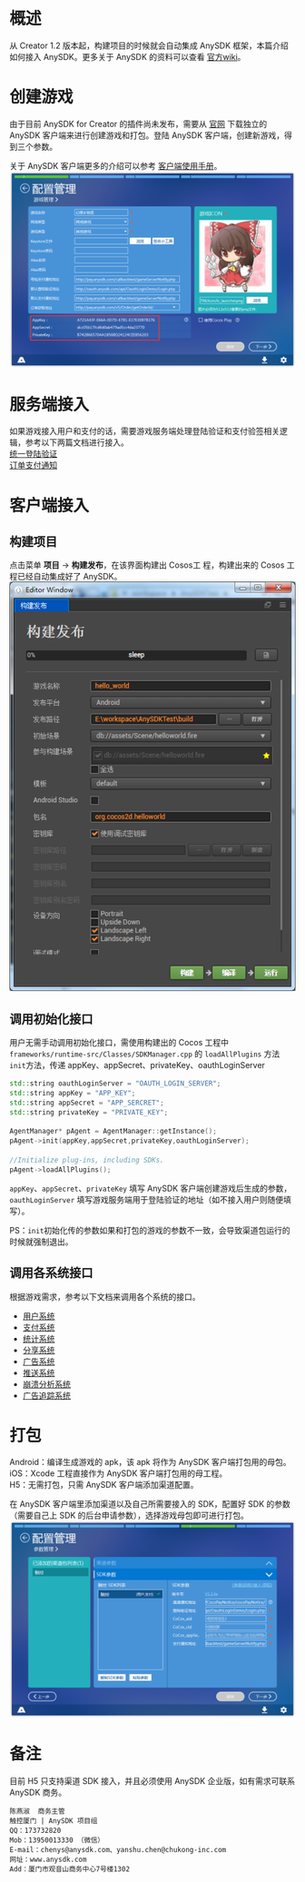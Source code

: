 # 概述
从 Creator 1.2 版本起，构建项目的时候就会自动集成 AnySDK 框架，本篇介绍如何接入 AnySDK。更多关于 AnySDK 的资料可以查看 [官方wiki](http://docs.anysdk.com/)。

# 创建游戏
由于目前 AnySDK for Creator 的插件尚未发布，需要从 [官网]( http://www.anysdk.com/downloads) 下载独立的 AnySDK 客户端来进行创建游戏和打包。登陆 AnySDK 客户端，创建新游戏，得到三个参数。

关于 AnySDK 客户端更多的介绍可以参考 [客户端使用手册](http://docs.anysdk.com/PackageTool)。  
![创建游戏](integrate-anysdk/create-game.png)

# 服务端接入
如果游戏接入用户和支付的话，需要游戏服务端处理登陆验证和支付验签相关逻辑，参考以下两篇文档进行接入。  
[统一登陆验证](http://docs.anysdk.com/OauthLogin)  
[订单支付通知](http://docs.anysdk.com/PaymentNotice)


# 客户端接入
## 构建项目
点击菜单 **项目** -> **构建发布**，在该界面构建出 Cosos工 程，构建出来的 Cosos 工程已经自动集成好了 AnySDK。  
![构建发布](integrate-anysdk/build-publish.png)

## 调用初始化接口
用户无需手动调用初始化接口，需使用构建出的 Cocos 工程中 `frameworks/runtime-src/Classes/SDKManager.cpp` 的 `loadAllPlugins` 方法 `init`方法，传递 appKey、appSecret、privateKey、oauthLoginServer
```frameworks/runtime-src/Classes/SDKManager.cpp
std::string oauthLoginServer = "OAUTH_LOGIN_SERVER";
std::string appKey = "APP_KEY";
std::string appSecret = "APP_SERCRET";
std::string privateKey = "PRIVATE_KEY";
    
AgentManager* pAgent = AgentManager::getInstance();
pAgent->init(appKey,appSecret,privateKey,oauthLoginServer);
    
//Initialize plug-ins, including SDKs.
pAgent->loadAllPlugins();
```
`appKey`、`appSecret`、`privateKey` 填写 AnySDK 客户端创建游戏后生成的参数，`oauthLoginServer` 填写游戏服务端用于登陆验证的地址（如不接入用户则随便填写）。

PS：`init`初始化传的参数如果和打包的游戏的参数不一致，会导致渠道包运行的时候就强制退出。

## 调用各系统接口
根据游戏需求，参考以下文档来调用各个系统的接口。  
* [用户系统](http://docs.anysdk.com/UsersystemJS)  
* [支付系统](http://docs.anysdk.com/IapsystemJS)  
* [统计系统][1]
* [分享系统][2] 
* [广告系统][3]
* [推送系统][4] 
* [崩溃分析系统][5] 
* [广告追踪系统]( http://docs.anysdk.com/AdTrackingSystemJS )

[1]: http://docs.anysdk.com/AnalyticsSystem(JS)
[2]: http://docs.anysdk.com/ShareSystem(JS)
[3]: http://docs.anysdk.com/AdsSystem(JS)
[4]: http://docs.anysdk.com/PushSystem(JS)
[5]: http://docs.anysdk.com/CrashSystem(JS)


# 打包
Android：编译生成游戏的 apk，该 apk 将作为 AnySDK 客户端打包用的母包。  
iOS：Xcode 工程直接作为 AnySDK 客户端打包用的母工程。  
H5：无需打包，只需 AnySDK 客户端添加渠道配置。

在 AnySDK 客户端里添加渠道以及自己所需要接入的 SDK，配置好 SDK 的参数（需要自己上 SDK 的后台申请参数），选择游戏母包即可进行打包。
![配置参数](integrate-anysdk/sdk-params.png)

# 备注
目前 H5 只支持渠道 SDK 接入，并且必须使用 AnySDK 企业版，如有需求可联系 AnySDK 商务。
```
陈燕淑  商务主管
触控厦门 | AnySDK 项目组
QQ：173732820
Mob：13950013330 （微信）
E-mail：chenys@anysdk.com、yanshu.chen@chukong-inc.com
网址：www.anysdk.com
Add：厦门市观音山商务中心7号楼1302
```